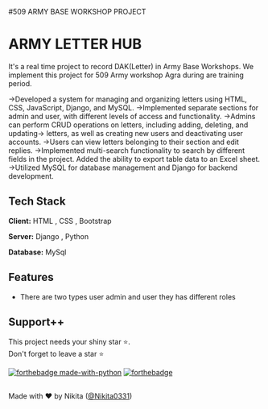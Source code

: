 #509 ARMY BASE WORKSHOP PROJECT
# ARMY LETTER HUB

It's a real time project to record DAK(Letter) in Army Base Workshops.
We implement this project for 509 Army workshop Agra during are training period.

->Developed a system for managing and organizing letters using HTML, CSS, JavaScript, Django, and MySQL.
->Implemented separate sections for admin and user, with different levels of access and functionality.
->Admins can perform CRUD operations on letters, including adding, deleting, and updating-> letters, as well as creating new users and deactivating
user accounts.
->Users can view letters belonging to their section and edit replies.
->Implemented multi-search functionality to search by different fields in the project.
Added the ability to export table data to an Excel sheet.
->Utilized MySQL for database management and Django for backend development.


## Tech Stack

**Client:** HTML , CSS , Bootstrap

**Server:** Django , Python 

**Database:** MySql

## Features

- There are two types user admin and user they has different roles


## Support++

This project needs your shiny star ⭐.   
Don't forget to leave a star ⭐️

[![forthebadge made-with-python](http://ForTheBadge.com/images/badges/made-with-python.svg)](https://www.python.org/)  [![forthebadge](https://forthebadge.com/images/badges/built-with-love.svg)](https://forthebadge.com)


##
Made with ❤ by Nikita ([@Nikita0331](https://github.com/Nikita0331))
